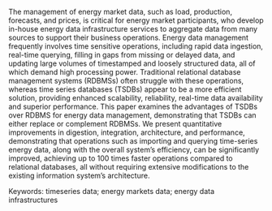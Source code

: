  The management of energy market data, such as load, production, forecasts, 
 and prices, is critical for energy market participants, who develop in-house
 energy data infrastructure services to aggregate data from many sources to 
 support their business operations. Energy data management frequently involves 
 time sensitive operations, including rapid data ingestion, real-time querying,
 filling in gaps from missing or delayed data, and updating large volumes of
 timestamped and loosely structured data, all of which demand high processing 
 power. Traditional relational database management systems (RDBMSs) often 
 struggle with these operations, whereas time series databases (TSDBs) appear 
 to be a more efficient solution, providing enhanced scalability, reliability,
 real-time data availability and superior performance. This paper examines 
 the advantages of TSDBs over RDBMS for energy data management, demonstrating 
 that TSDBs can either replace or complement RDBMSs. We present quantitative 
 improvements in digestion, integration, architecture, and performance,
 demonstrating that operations such as importing and querying time-series
 energy data, along with the overall system’s efficiency, can be significantly 
 improved, achieving up to 100 times faster operations compared to relational
 databases, all without requiring extensive modifications to the existing 
 information system’s architecture.

Keywords: timeseries data; energy markets data; energy data infrastructures
